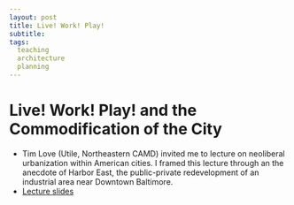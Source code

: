 ```yaml
---
layout: post
title: Live! Work! Play!
subtitle: 
tags:
  teaching
  architecture
  planning
---
```


# Live! Work! Play! and the Commodification of the City

* Tim Love (Utile, Northeastern CAMD) invited me to lecture on neoliberal urbanization within American cities. I framed this lecture through an the anecdote of Harbor East, the public-private redevelopment of an industrial area near Downtown Baltimore.
* [Lecture slides](https://docs.google.com/presentation/d/1VxpmPpO2Nh8ffG3bfjwjwrgqpC_rcrh1y9hW3B6CbNs/edit?usp=sharing)